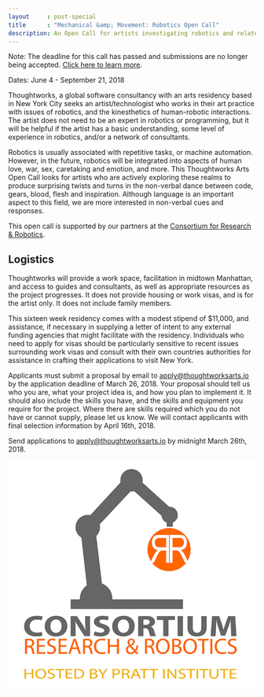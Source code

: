 ```yaml
---
layout     : post-special
title	   : "Mechanical &amp; Movement: Robotics Open Call"
description: An Open Call for artists investigating robotics and related issues in 2018
---
```

<p class="notice">Note: The deadline for this call has passed and submissions are no longer being accepted. <a href="/blog/adrianne-wortzel-catie-cuan-awarded-robotics-residency/">Click here to learn more</a>.</p>

Dates: June 4 - September 21, 2018

Thoughtworks, a global software consultancy with an arts residency based in New York City seeks an artist/technologist who works in their art practice with issues of robotics, and the kinesthetics of human-robotic interactions. The artist does not need to be an expert in robotics or programming, but it will be helpful if the artist has a basic understanding, some level of experience in robotics, and/or a network of consultants.

Robotics is usually associated with repetitive tasks, or machine automation. However, in the future, robotics will be integrated into aspects of human love, war, sex, caretaking and emotion, and more. This Thoughtworks Arts Open Call looks for artists who are actively exploring these realms to produce surprising twists and turns in the non-verbal dance between code, gears, blood, flesh and inspiration. Although language is an important aspect to this field, we are more interested in non-verbal cues and responses.

This open call is supported by our partners at the [Consortium for Research &amp; Robotics](http://consortiumrr.com/).

## Logistics

Thoughtworks will provide a work space, facilitation in midtown Manhattan, and access to guides and consultants, as well as appropriate resources as the project progresses. It does not provide housing or work visas, and is for the artist only. It does not include family members.

This sixteen week residency comes with a modest stipend of $11,000, and assistance, if necessary in supplying a letter of intent to any external funding agencies that might facilitate with the residency. Individuals who need to apply for visas should be particularly sensitive to recent issues surrounding work visas and consult with their own countries authorities for assistance in crafting their applications to visit New York.

Applicants must submit a proposal by email to [apply@thoughtworksarts.io](mailto:apply@thoughtworksarts.io) by the application deadline of March 26, 2018. Your proposal should tell us who you are, what your project idea is, and how you plan to implement it. It should also include the skills you have, and the skills and equipment you require for the project. Where there are skills required which you do not have or cannot supply, please let us know. We will contact applicants with final selection information by April 16th, 2018.

Send applications to [apply@thoughtworksarts.io](mailto:apply@thoughtworksarts.io) by midnight March 26th, 2018.

<a href="http://consortiumrr.com/">
	<img src="/images/logos/consortiumrr.jpg" alt="Consortium for Research &amp; Robotics" class="small" />
</a>